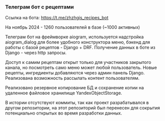 ### Телеграм бот с рецептами

Ссылка на бота: https://t.me/zhzhgis_recipes_bot

На ноябрь 2024 - 1260 пользователей в базе (~1000 активных)  

Телеграм бот на фреймворке aiogram, используется надстройка aiogram_dialog для более удобного конструктора меню, 
бэкенд для работы с базой рецептов - Django + DRF. Получение данных в боте из Django - через http запросы.

Доступ к самим рецептам открыт только для участников закрытого канала, но посмотреть само меню может любой пользователь.
Новые рецепты, ингредиенты добавляются через админ панель Django. Реализована возможность рассылать контент пользователям. 

Реализовано резервное копирование БД и сохранение
копии на удаленное файловое хранилище YandexObjectStorage.

В истории отсутствуют коммиты, так как проект разрабатывался в другом репозитории, на этот репозиторий был перенесен для 
сокрытия потенциально открытых во время разработки данных.